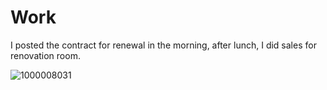 # Work

I posted the contract for renewal in the morning, after lunch, I did sales for renovation room.

![1000008031](https://github.com/user-attachments/assets/70fe302d-9d71-4a2a-a0d8-0598d372554e)

